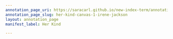 ```yaml
---
annotation_page_uri: https://saracarl.github.io/new-index-term/annotations/her-kind-canvas-1-irene-jackson.json
annotation_page_slug: her-kind-canvas-1-irene-jackson
layout: annotation_page
manifest_label: Her Kind

---
```

